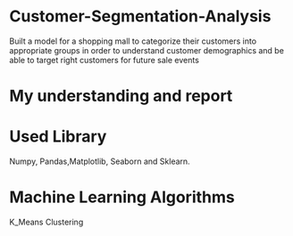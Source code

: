 # Customer-Segmentation-Analysis
Built a model for a shopping mall to categorize their customers into appropriate groups in order to understand customer demographics and be able to target right customers for future sale events
# My understanding and report
# Used Library
Numpy, Pandas,Matplotlib, Seaborn and Sklearn.
# Machine Learning Algorithms
K_Means Clustering
